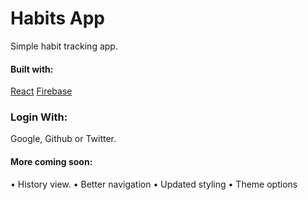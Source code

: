 # Habits App

Simple habit tracking app.

#### Built with:
[React](https://github.com/facebookincubator/create-react-app)
[Firebase](https://firebase.google.com)

### Login With:
Google, Github or Twitter.

#### More coming soon:
• History view.
• Better navigation
• Updated styling
• Theme options
